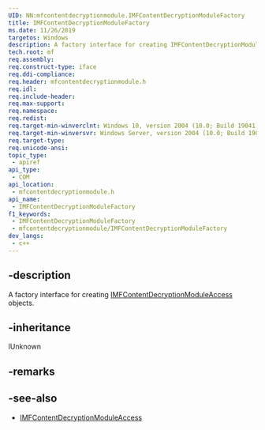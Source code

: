 ```yaml
---
UID: NN:mfcontentdecryptionmodule.IMFContentDecryptionModuleFactory
title: IMFContentDecryptionModuleFactory
ms.date: 11/26/2019
targetos: Windows
description: A factory interface for creating IMFContentDecryptionModuleAccess objects.
tech.root: mf
req.assembly: 
req.construct-type: iface
req.ddi-compliance: 
req.header: mfcontentdecryptionmodule.h
req.idl: 
req.include-header: 
req.max-support: 
req.namespace: 
req.redist: 
req.target-min-winverclnt: Windows 10, version 2004 (10.0; Build 19041)
req.target-min-winversvr: Windows Server, version 2004 (10.0; Build 19041)
req.target-type: 
req.unicode-ansi: 
topic_type:
 - apiref
api_type:
 - COM
api_location:
 - mfcontentdecryptionmodule.h
api_name:
 - IMFContentDecryptionModuleFactory
f1_keywords:
 - IMFContentDecryptionModuleFactory
 - mfcontentdecryptionmodule/IMFContentDecryptionModuleFactory
dev_langs:
 - c++
---
```


## -description

A factory interface for creating [IMFContentDecryptionModuleAccess](nn-mfcontentdecryptionmodule-imfcontentdecryptionmoduleaccess) objects.

## -inheritance

IUnknown

## -remarks

## -see-also

- [IMFContentDecryptionModuleAccess](nn-mfcontentdecryptionmodule-imfcontentdecryptionmoduleaccess)

